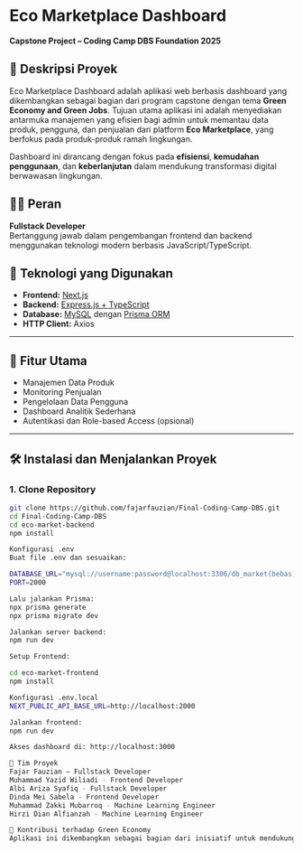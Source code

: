 # Eco Marketplace Dashboard

**Capstone Project – Coding Camp DBS Foundation 2025**

## 📌 Deskripsi Proyek

Eco Marketplace Dashboard adalah aplikasi web berbasis dashboard yang dikembangkan sebagai bagian dari program capstone dengan tema **Green Economy and Green Jobs**. Tujuan utama aplikasi ini adalah menyediakan antarmuka manajemen yang efisien bagi admin untuk memantau data produk, pengguna, dan penjualan dari platform **Eco Marketplace**, yang berfokus pada produk-produk ramah lingkungan.

Dashboard ini dirancang dengan fokus pada **efisiensi**, **kemudahan penggunaan**, dan **keberlanjutan** dalam mendukung transformasi digital berwawasan lingkungan.

## 🧑‍💻 Peran

**Fullstack Developer**  
Bertanggung jawab dalam pengembangan frontend dan backend menggunakan teknologi modern berbasis JavaScript/TypeScript.

## 🚀 Teknologi yang Digunakan

- **Frontend:** [Next.js](https://nextjs.org/)
- **Backend:** [Express.js + TypeScript](https://expressjs.com/)
- **Database:** [MySQL](https://www.mysql.com/) dengan [Prisma ORM](https://www.prisma.io/)
- **HTTP Client:** Axios

---

## 📂 Fitur Utama

- Manajemen Data Produk
- Monitoring Penjualan
- Pengelolaan Data Pengguna
- Dashboard Analitik Sederhana
- Autentikasi dan Role-based Access (opsional)

---

## 🛠️ Instalasi dan Menjalankan Proyek

### 1. Clone Repository

```bash
git clone https://github.com/fajarfauzian/Final-Coding-Camp-DBS.git
cd Final-Coding-Camp-DBS
cd eco-market-backend
npm install

Konfigurasi .env
Buat file .env dan sesuaikan:

DATABASE_URL="mysql://username:password@localhost:3306/db_market(bebas)"
PORT=2000

Lalu jalankan Prisma:
npx prisma generate
npx prisma migrate dev

Jalankan server backend:
npm run dev

Setup Frontend:

cd eco-market-frontend
npm install

Konfigurasi .env.local
NEXT_PUBLIC_API_BASE_URL=http://localhost:2000

Jalankan frontend:
npm run dev

Akses dashboard di: http://localhost:3000

👥 Tim Proyek
Fajar Fauzian – Fullstack Developer
Muhammad Yazid Wiliadi - Frontend Developer
Albi Ariza Syafiq - Fullstack Developer
Dinda Mei Sabela - Frontend Developer
Muhammad Zakki Mubarroq - Machine Learning Engineer
Hirzi Dian Alfianzah - Machine Learning Engineer

🌱 Kontribusi terhadap Green Economy
Aplikasi ini dikembangkan sebagai bagian dari inisiatif untuk mendukung ekosistem digital berkelanjutan, dengan memberikan alat bantu bagi pengelola pasar produk ramah lingkungan.

